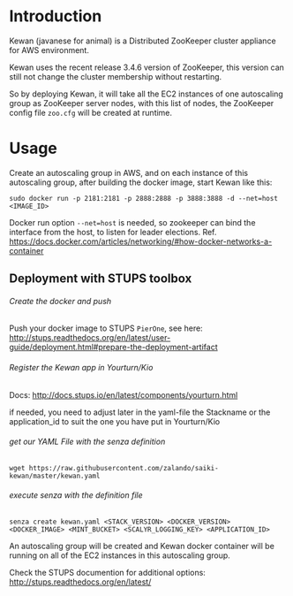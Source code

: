 Introduction
============
Kewan (javanese for animal) is a Distributed ZooKeeper cluster appliance for AWS environment.

Kewan uses the recent release 3.4.6 version of ZooKeeper, this version can still not change the cluster membership without restarting.

So by deploying Kewan, it will take all the EC2 instances of one autoscaling group as ZooKeeper server nodes, with this list of nodes, the ZooKeeper config file ```zoo.cfg``` will be created at runtime.

Usage
=====
Create an autoscaling group in AWS, and on each instance of this autoscaling group, after building the docker image, start Kewan like this:
```
sudo docker run -p 2181:2181 -p 2888:2888 -p 3888:3888 -d --net=host <IMAGE_ID>
```
Docker run option ```--net=host``` is needed, so zookeeper can bind the interface from the host, to listen for leader elections. Ref. https://docs.docker.com/articles/networking/#how-docker-networks-a-container

Deployment with STUPS toolbox
-----------------------------

###### Create the docker and push

Push your docker image to STUPS ```PierOne```, see here: http://stups.readthedocs.org/en/latest/user-guide/deployment.html#prepare-the-deployment-artifact

###### Register the Kewan app in Yourturn/Kio

Docs: http://docs.stups.io/en/latest/components/yourturn.html

if needed, you need to adjust later in the yaml-file the Stackname or the application_id to suit the one you have put in Yourturn/Kio

###### get our YAML File with the senza definition
```
wget https://raw.githubusercontent.com/zalando/saiki-kewan/master/kewan.yaml
```

###### execute senza with the definition file

```
senza create kewan.yaml <STACK_VERSION> <DOCKER_VERSION> <DOCKER_IMAGE> <MINT_BUCKET> <SCALYR_LOGGING_KEY> <APPLICATION_ID>
```

An autoscaling group will be created and Kewan docker container will be running on all of the EC2 instances in this autoscaling group.

Check the STUPS documention for additional options:
http://stups.readthedocs.org/en/latest/

